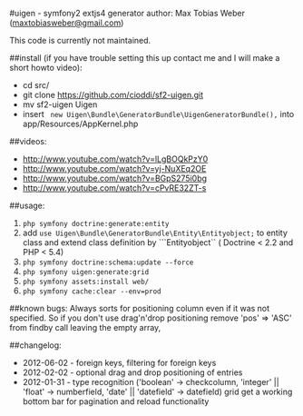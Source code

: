 #uigen - symfony2 extjs4 generator
author: Max Tobias Weber (maxtobiasweber@gmail.com)

This code is currently not maintained.

##install (if you have trouble setting this up contact me and I will make a short howto video):

- cd src/
- git clone https://github.com/cioddi/sf2-uigen.git
- mv sf2-uigen Uigen
- insert ```
            new Uigen\Bundle\GeneratorBundle\UigenGeneratorBundle(),``` into app/Resources/AppKernel.php

##videos:

- http://www.youtube.com/watch?v=lLgBOQkPzY0
- http://www.youtube.com/watch?v=yj-NuXEq2OE
- http://www.youtube.com/watch?v=BGpS275i0bg
- http://www.youtube.com/watch?v=cPvRE32ZT-s

##usage:

1. 	```php symfony doctrine:generate:entity```
2. 	add ```use Uigen\Bundle\GeneratorBundle\Entity\Entityobject;```
	to entity class and extend class definition by ```Entityobject``
	( Doctrine < 2.2 and PHP < 5.4)
3. 	```php symfony doctrine:schema:update --force```
4. 	```php symfony uigen:generate:grid```
5. 	```php symfony assets:install web/```
6. 	```php symfony cache:clear --env=prod```

##known bugs:
Always sorts for positioning column even if it was not specified. So if you don't use drag'n'drop positioning remove 'pos' => 'ASC' from findby call leaving the empty array,

##changelog:

- 2012-06-02 - foreign keys, filtering for foreign keys
- 2012-02-02 - optional drag and drop positioning of entries
- 2012-01-31 - type recognition ('boolean' -> checkcolumn,
					'integer' || 'float' -> numberfield,
					'date' || 'datefield' -> datefield)
		 grid get a working bottom bar for pagination and 		 reload functionality